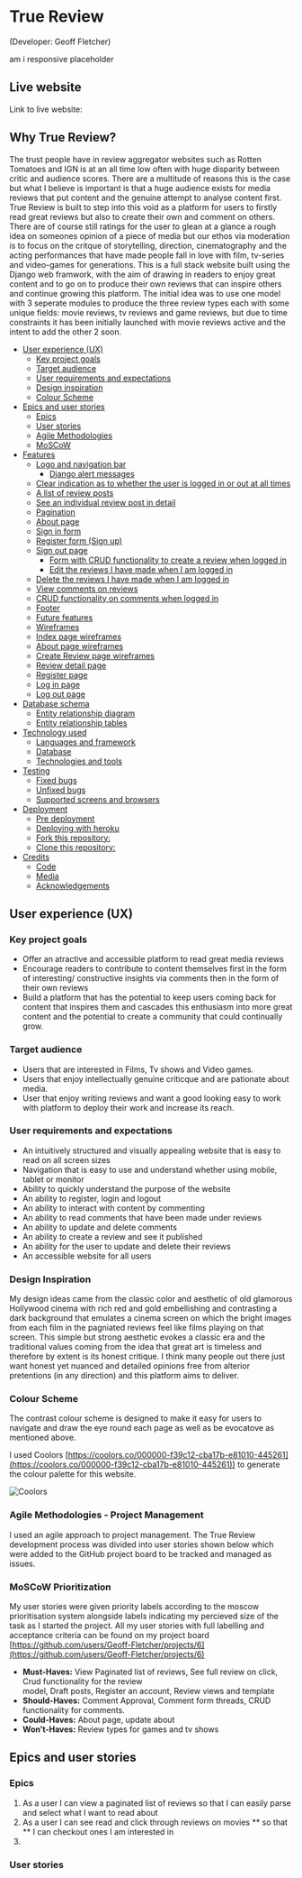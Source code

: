 # True Review

(Developer: Geoff Fletcher)

am i responsive placeholder

## Live website

Link to live website:
## Why True Review?

The trust people have in review aggregator websites such as Rotten Tomatoes and IGN is at an all time low often with huge disparity between critic and audience scores. There are a multitude of reasons this is the case but what I believe is important is that a huge audience exists for media reviews that put content and the genuine attempt to analyse content first. True Review is built to step into this void as a platform for users to firstly read great reviews but also to create their own and comment on others. There are of course still ratings for the user to glean at a glance a rough idea on someones opinion of a piece of media but our ethos via moderation is to focus on the critque of storytelling, direction, cinematography and the acting performances that have made people fall in love with film, tv-series and video-games for generations. This is a full stack website built using the Django web framwork, with the aim of drawing in readers to enjoy great content and to go on to produce their own reviews that can inspire others and continue growing this platform. The initial idea was to use one model with 3 seperate modules to produce the three review types each with some unique fields: movie reviews, tv reviews and game reviews, but due to time constraints it has been initially launched with movie reviews active and the intent to add the other 2 soon.


- [User experience (UX)](#user-experience-ux)
   * [Key project goals](#key-project-goals)
   * [Target audience](#target-audience)
   * [User requirements and expectations](#user-requirements-and-expectations)
   * [Design inspiration](#design-inspiration)
   * [Colour Scheme](#colour-scheme)
- [Epics and user stories](#epics-and-user-stories)
   * [Epics](#epics)
   * [User stories](#user-stories)
   * [Agile Methodologies](#agile-methodologies)
   * [MoSCoW](#moscow)  
- [Features](#features)
   * [Logo and navigation bar](#logo-and-navigation-bar)
     * [Django alert messages](#django-alert-messages)
   * [Clear indication as to whether the user is logged in or out at all times](#clear-indication-as-to-whether-the-user-is-logged-in-or-out-at-all-times)
    * [A list of review posts](#a-list-of-blog-posts)
   * [See an individual review post in detail](#see-an-individual-blog-post-in-detail)
   * [Pagination](#pagination)
   * [About page](#about-page)
    * [Sign in form](#sign-in-form)
   * [Register form (Sign up)](#register-form-sign-up)
   * [Sign out page](#sign-out-page)
     * [Form with CRUD functionality to create a review when logged in](#form-with-crud-functionality-to-make-a-review-when-logged-in)
      * [Edit the reviews I have made when I am logged in](#edit-the-reviews-i-have-made-when-i-am-logged-in)
   * [Delete the reviews I have made when I am logged in](#delete-the-reviews-i-have-made-when-i-am-logged-in)
   * [View comments on reviews](#view-comments-on-reviews)
   * [CRUD functionality on comments when logged in](#crud-functionality-on-comments-when-logged-in)
   * [Footer](#footer)   
    - [Future features](#future-features)
  - [Wireframes](#wireframes)
   * [Index page wireframes](#index-page-wireframes)
   * [About page wireframes](#about-page-wireframes)
   * [Create Review page wireframes](#create-review-page-wireframes)
   * [Review detail page](#review-detail-page)
   * [Register page](#register-page)
   * [Log in page](#log-in-page)
   * [Log out page](#log-out-page)
- [Database schema](#database-schema)
   * [Entity relationship diagram](#entity-relationship-diagram)
   * [Entity relationship tables](#entity-relationship-tables)
- [Technology used](#technology-used)
   * [Languages and framework](#languages-and-framework)
   * [Database](#database)
   * [Technologies and tools](#technologies-and-tools)
- [Testing](#testing)
   * [Fixed bugs](#fixed-bugs)
   * [Unfixed bugs](#unfixed-bugs)
   * [Supported screens and browsers](#supported-screens-and-browsers)
- [Deployment](#deployment)
   * [Pre deployment](#pre-deployment)
   * [Deploying with heroku](#deploying-with-heroku)
   * [Fork this repository:](#fork-this-repository)
   * [Clone this repository:](#clone-this-repository)
- [Credits](#credits)
   * [Code](#code)
   * [Media](#media)
   - [Acknowledgements](#acknowledgements)

## User experience (UX)

### Key project goals

- Offer an atractive and accessible platform to read great media reviews
- Encourage readers to contribute to content themselves first in the form of interesting/ constructive insights via comments then in the form of their own reviews
- Build a platform that has the potential to keep users coming back for content that inspires them and cascades this enthusiasm into more great content and the potential to create a community that could continually grow.

### Target audience

- Users that are interested in Films, Tv shows and Video games.
- Users that enjoy intellectually genuine criticque and are pationate about media.
- User that enjoy writing reviews and want a good looking easy to work with platform to deploy their work and increase its reach.

### User requirements and expectations

- An intuitively structured and visually appealing website that is easy to read on all screen sizes
- Navigation that is easy to use and understand whether using mobile, tablet or monitor
- Ability to quickly understand the purpose of the website
- An ability to register, login and logout
- An ability to interact with content by commenting
- An ability to read comments that have been made under reviews
- An ability to update and delete comments
- An ability to create a review and see it published
- An ability for the user to update and delete their reviews
- An accessible website for all users

### Design Inspiration

My design ideas came from the classic color and aesthetic of old glamorous Hollywood cinema with rich red and gold embellishing and contrasting a dark background that emulates a cinema screen on which the bright images from each film in the pagniated reviews feel like films playing on that screen. This simple but strong aesthetic evokes a classic era and the traditional values coming from the idea that great art is timeless and therefore by extent is its honest critique. I think many people out there just want honest yet nuanced and detailed opinions free from alterior pretentions (in any direction) and this platform aims to deliver.

### Colour Scheme

The contrast colour scheme is designed to make it easy for users to navigate and draw the eye round each page as well as be evocatove as mentioned above.

I used Coolors [https://coolors.co/000000-f39c12-cba17b-e81010-445261](https://coolors.co/000000-f39c12-cba17b-e81010-445261)) to generate the colour palette for this website.


![Coolors](https://github.com/user-attachments/assets/4ce22a1e-0326-4b6a-b171-ceee7d981a39)

### Agile Methodologies - Project Management
I used an agile approach to project management. The True Review development process was divided into user stories shown below which were added to the GitHub project board to be tracked and managed as issues.

### MoSCoW Prioritization

My user stories were given priority labels according to the moscow prioritisation system alongside labels indicating my percieved size of the task as I started the project. All my user stories with full labelling and acceptance criteria can be found on my project board [https://github.com/users/Geoff-Fletcher/projects/6](https://github.com/users/Geoff-Fletcher/projects/6)

- **Must-Haves:** View Paginated list of reviews, See full review on click, Crud functionality for the review   
   model, Draft posts, Register an account, Review views and template 
- **Should-Haves:** Comment Approval, Comment form threads, CRUD functionality for comments.
- **Could-Haves:** About page, update about
- **Won’t-Haves:** Review types for games and tv shows

## Epics and user stories

### Epics
1.  As a user I can view a paginated list of reviews so that I can easily parse and select what I want to read about
2.  As a user I can see read and click through reviews on movies ** so that ** I can checkout ones I am interested in
3.  

### User stories

